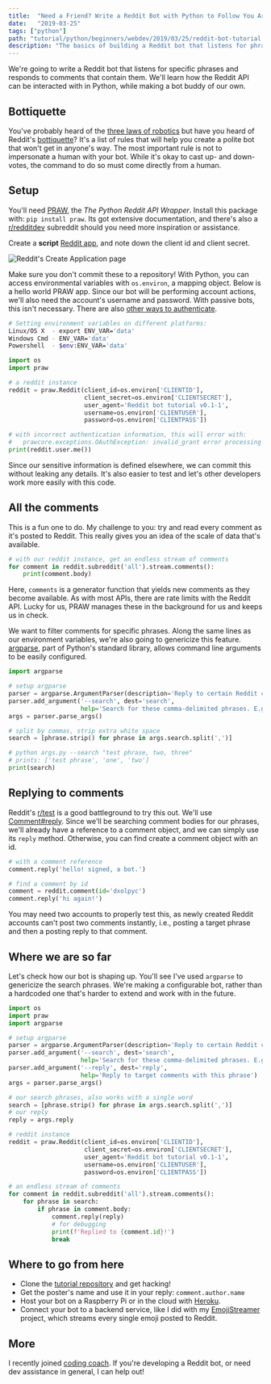 ```yaml
---
title:  "Need a Friend? Write a Reddit Bot with Python to Follow You Around (Tutorial)"
date:   "2019-03-25"
tags: ["python"]
path: "tutorial/python/beginners/webdev/2019/03/25/reddit-bot-tutorial.html"
description: "The basics of building a Reddit bot that listens for phrases and replies to them."
---
```


We're going to write a Reddit bot that listens for specific phrases and responds to comments that contain them. We'll learn how the Reddit API can be interacted with in Python, while making a bot buddy of our own.

## Bottiquette

You've probably heard of the [three laws of robotics](https://en.wikipedia.org/wiki/Three_Laws_of_Robotics) but have you heard of Reddit's [bottiquette](https://www.reddit.com/wiki/bottiquette)? It's a list of rules that will help you create a polite bot that won't get in anyone's way. The most important rule is not to impersonate a human with your bot. While it's okay to cast up- and down-votes, the command to do so must come directly from a human.

## Setup

You'll need [PRAW](https://praw.readthedocs.io/en/latest/index.html), the _The Python Reddit API Wrapper_. Install this package with: `pip install praw`. Its got extensive documentation, and there's also a [r/redditdev](https://www.reddit.com/r/redditdev/) subreddit should you need more inspiration or assistance.

Create a __script__ [Reddit app](https://www.reddit.com/prefs/apps/), and note down the client id and client secret.

![Reddit's Create Application page](rb-app.png)

Make sure you don't commit these to a repository! With Python, you can access environmental variables with `os.environ`, a mapping object. Below is a hello world PRAW app. Since our bot will be performing account actions, we'll also need the account's username and password. With passive bots, this isn't necessary. There are also [other ways to authenticate](https://praw.readthedocs.io/en/latest/getting_started/authentication.html).

```bash
# Setting environment variables on different platforms:
Linux/OS X  - export ENV_VAR='data'
Windows Cmd - ENV_VAR='data'
Powershell  - $env:ENV_VAR='data' 
```

```python
import os
import praw

# a reddit instance
reddit = praw.Reddit(client_id=os.environ['CLIENTID'],
                     client_secret=os.environ['CLIENTSECRET'],
                     user_agent='Reddit bot tutorial v0.1-1',
                     username=os.environ['CLIENTUSER'],
                     password=os.environ['CLIENTPASS'])

# with incorrect authentication information, this will error with:
#   prawcore.exceptions.OAuthException: invalid_grant error processing request
print(reddit.user.me())
```

Since our sensitive information is defined elsewhere, we can commit this without leaking any details. It's also easier to test and let's other developers work more easily with this code.

## All the comments

This is a fun one to do. My challenge to you: try and read every comment as it's posted to Reddit. This really gives you an idea of the scale of data that's available.

```python
# with our reddit instance, get an endless stream of comments
for comment in reddit.subreddit('all').stream.comments():
    print(comment.body)
```

Here, `comments` is a generator function that yields new comments as they become available. As with most APIs, there are rate limits with the Reddit API. Lucky for us, PRAW manages these in the background for us and keeps us in check.

We want to filter comments for specific phrases. Along the same lines as our environment variables, we're also going to genericize this feature. [argparse](https://docs.python.org/3/library/argparse.html), part of Python's standard library, allows command line arguments to be easily configured.

```python
import argparse

# setup argparse
parser = argparse.ArgumentParser(description='Reply to certain Reddit comments')
parser.add_argument('--search', dest='search',
                    help='Search for these comma-delimited phrases. E.g., "one phrase, another phrase"')
args = parser.parse_args()

# split by commas, strip extra white space
search = [phrase.strip() for phrase in args.search.split(',')]

# python args.py --search "test phrase, two, three"
# prints: ['test phrase', 'one', 'two']
print(search)
```

## Replying to comments

Reddit's [r/test](https://www.reddit.com/r/test/) is a good battleground to try this out. We'll use [Comment#reply](https://praw.readthedocs.io/en/latest/code_overview/models/comment.html#praw.models.Comment.reply). Since we'll be searching comment bodies for our phrases, we'll already have a reference to a comment object, and we can simply use its `reply` method. Otherwise, you can find create a comment object with an id.

```python
# with a comment reference
comment.reply('hello! signed, a bot.')

# find a comment by id
comment = reddit.comment(id='dxolpyc')
comment.reply('hi again!')
```

You may need two accounts to properly test this, as newly created Reddit accounts can't post two comments instantly, i.e., posting a target phrase and then a posting reply to that comment.

## Where we are so far

Let's check how our bot is shaping up. You'll see I've used `argparse` to genericize the search phrases. We're making a configurable bot, rather than a hardcoded one that's harder to extend and work with in the future.

```python
import os
import praw
import argparse

# setup argparse
parser = argparse.ArgumentParser(description='Reply to certain Reddit comments')
parser.add_argument('--search', dest='search',
                    help='Search for these comma-delimited phrases. E.g., "one phrase, another phrase"')
parser.add_argument('--reply', dest='reply',
                    help='Reply to target comments with this phrase')
args = parser.parse_args()

# our search phrases, also works with a single word
search = [phrase.strip() for phrase in args.search.split(',')]
# our reply
reply = args.reply

# reddit instance
reddit = praw.Reddit(client_id=os.environ['CLIENTID'],
                     client_secret=os.environ['CLIENTSECRET'],
                     user_agent='Reddit bot tutorial v0.1-1',
                     username=os.environ['CLIENTUSER'],
                     password=os.environ['CLIENTPASS'])

# an endless stream of comments
for comment in reddit.subreddit('all').stream.comments():
    for phrase in search:
        if phrase in comment.body:
            comment.reply(reply)
            # for debugging
            print(f'Replied to {comment.id}!')
            break

```

## Where to go from here

- Clone the [tutorial repository](https://github.com/healeycodes/Reddit-Bot-Tutorial) and get hacking!
- Get the poster's name and use it in your reply: `comment.author.name`
- Host your bot on a Raspberry Pi or in the cloud with [Heroku](https://devcenter.heroku.com/categories/python-support).
- Connect your bot to a backend service, like I did with my [EmojiStreamer](https://github.com/healeycodes/EmojiStreamer) project, which streams every single emoji posted to Reddit.

## More

I recently joined [coding coach](https://mentors.codingcoach.io/). If you're developing a Reddit bot, or need dev assistance in general, I can help out!

